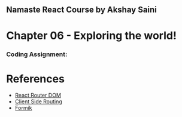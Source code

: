 ## Namaste React Course by Akshay Saini
# Chapter 06 - Exploring the world!

### Coding Assignment:





# References
- [React Router DOM](https://reactrouter.com/)
- [Client Side Routing](https://reactrouter.com/en/main/start/overview)
- [Formik](https://formik.org/)